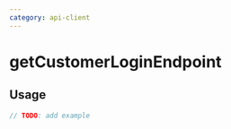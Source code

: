 ```yaml
---
category: api-client
---
```


# getCustomerLoginEndpoint

<!-- PLACEHOLDER_DESCRIPTION -->

## Usage

```ts
// TODO: add example
```
